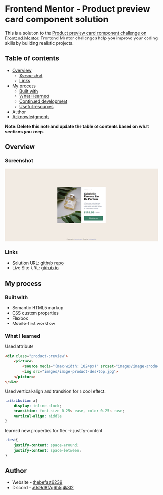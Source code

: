 # Frontend Mentor - Product preview card component solution

This is a solution to the [Product preview card component challenge on Frontend Mentor](https://www.frontendmentor.io/challenges/product-preview-card-component-GO7UmttRfa). Frontend Mentor challenges help you improve your coding skills by building realistic projects. 

## Table of contents

- [Overview](#overview)
  - [Screenshot](#screenshot)
  - [Links](#links)
- [My process](#my-process)
  - [Built with](#built-with)
  - [What I learned](#what-i-learned)
  - [Continued development](#continued-development)
  - [Useful resources](#useful-resources)
- [Author](#author)
- [Acknowledgments](#acknowledgments)

**Note: Delete this note and update the table of contents based on what sections you keep.**

## Overview

### Screenshot

![](./screenshot.png)

### Links

- Solution URL: [github repo](https://github.com/thebefast6239/product-preview-card-component-main)
- Live Site URL: [github io](https://github.io/thebefast6239/product-preview-card-component-main)

## My process

### Built with

- Semantic HTML5 markup
- CSS custom properties
- Flexbox
- Mobile-first workflow


### What I learned

Used <source srcset="#"> attribute
```html
<div class="product-preview">
    <picture>
        <source media="(max-width: 1024px)" srcset="images/image-product-mobile.jpg">
        <img src="images/image-product-desktop.jpg">
    </picture>
</div>
```

Used vertical-align and transition for a cool effect.
```css
.attribution a{
    display: inline-block;
    transition: font-size 0.25s ease, color 0.25s ease;
    vertical-align: middle
}
```
learned new properties for flex -> justify-content
```css
.test{
    justify-content: space-around;
    justify-content: space-between;
}
```

## Author

- Website - [thebefast6239](https://github.com/thebefast6239)
- Discord - [a0s9d8f7g6h5j4k3l2](https://discord.gg)